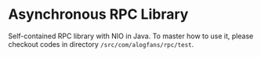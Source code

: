 # Asynchronous RPC Library

Self-contained RPC library with NIO in Java. To master how to use it, please checkout codes in directory
`/src/com/alogfans/rpc/test`.

